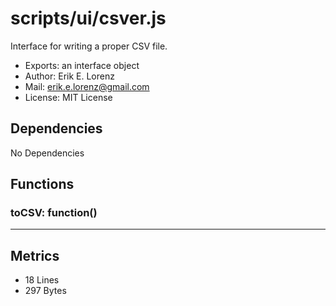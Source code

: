 # scripts/ui/csver.js


Interface for writing a proper CSV file.

* Exports: an interface object
* Author: Erik E. Lorenz 
* Mail: <erik.e.lorenz@gmail.com>
* License: MIT License


## Dependencies

No Dependencies

## Functions

###       toCSV: function()

---

## Metrics

* 18 Lines
* 297 Bytes

